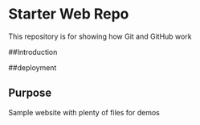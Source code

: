 # Starter Web Repo

This repository is for showing how Git and GitHub work

##Introduction

##deployment

## Purpose

Sample website with plenty of files for demos